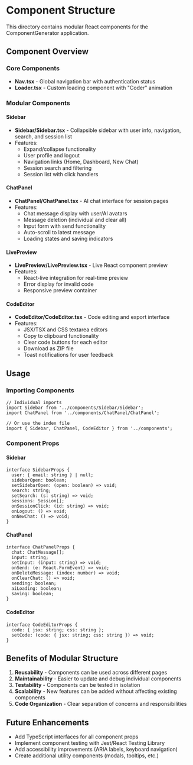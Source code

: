 # Component Structure

This directory contains modular React components for the ComponentGenerator application.

## Component Overview

### Core Components
- **Nav.tsx** - Global navigation bar with authentication status
- **Loader.tsx** - Custom loading component with "Coder" animation

### Modular Components

#### Sidebar
- **Sidebar/Sidebar.tsx** - Collapsible sidebar with user info, navigation, search, and session list
- Features:
  - Expand/collapse functionality
  - User profile and logout
  - Navigation links (Home, Dashboard, New Chat)
  - Session search and filtering
  - Session list with click handlers

#### ChatPanel
- **ChatPanel/ChatPanel.tsx** - AI chat interface for session pages
- Features:
  - Chat message display with user/AI avatars
  - Message deletion (individual and clear all)
  - Input form with send functionality
  - Auto-scroll to latest message
  - Loading states and saving indicators

#### LivePreview
- **LivePreview/LivePreview.tsx** - Live React component preview
- Features:
  - React-live integration for real-time preview
  - Error display for invalid code
  - Responsive preview container

#### CodeEditor
- **CodeEditor/CodeEditor.tsx** - Code editing and export interface
- Features:
  - JSX/TSX and CSS textarea editors
  - Copy to clipboard functionality
  - Clear code buttons for each editor
  - Download as ZIP file
  - Toast notifications for user feedback

## Usage

### Importing Components
```tsx
// Individual imports
import Sidebar from '../components/Sidebar/Sidebar';
import ChatPanel from '../components/ChatPanel/ChatPanel';

// Or use the index file
import { Sidebar, ChatPanel, CodeEditor } from '../components';
```

### Component Props

#### Sidebar
```tsx
interface SidebarProps {
  user: { email: string } | null;
  sidebarOpen: boolean;
  setSidebarOpen: (open: boolean) => void;
  search: string;
  setSearch: (s: string) => void;
  sessions: Session[];
  onSessionClick: (id: string) => void;
  onLogout: () => void;
  onNewChat: () => void;
}
```

#### ChatPanel
```tsx
interface ChatPanelProps {
  chat: ChatMessage[];
  input: string;
  setInput: (input: string) => void;
  onSend: (e: React.FormEvent) => void;
  onDeleteMessage: (index: number) => void;
  onClearChat: () => void;
  sending: boolean;
  aiLoading: boolean;
  saving: boolean;
}
```

#### CodeEditor
```tsx
interface CodeEditorProps {
  code: { jsx: string; css: string };
  setCode: (code: { jsx: string; css: string }) => void;
}
```

## Benefits of Modular Structure

1. **Reusability** - Components can be used across different pages
2. **Maintainability** - Easier to update and debug individual components
3. **Testability** - Components can be tested in isolation
4. **Scalability** - New features can be added without affecting existing components
5. **Code Organization** - Clear separation of concerns and responsibilities

## Future Enhancements

- Add TypeScript interfaces for all component props
- Implement component testing with Jest/React Testing Library
- Add accessibility improvements (ARIA labels, keyboard navigation)
- Create additional utility components (modals, tooltips, etc.) 